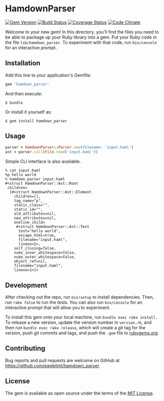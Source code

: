 # HamdownParser
[![Gem Version](https://badge.fury.io/rb/hamdown_parser.svg)](http://badge.fury.io/rb/hamdown_parser)
[![Build Status](https://travis-ci.org/eagletmt/hamdown_parser.svg?branch=master)](https://travis-ci.org/eagletmt/hamdown_parser)
[![Coverage Status](https://coveralls.io/repos/eagletmt/hamdown_parser/badge.svg?branch=master&service=github)](https://coveralls.io/github/eagletmt/hamdown_parser?branch=master)
[![Code Climate](https://codeclimate.com/github/eagletmt/hamdown_parser/badges/gpa.svg)](https://codeclimate.com/github/eagletmt/hamdown_parser)

Welcome to your new gem! In this directory, you'll find the files you need to be able to package up your Ruby library into a gem. Put your Ruby code in the file `lib/hamdown_parser`. To experiment with that code, run `bin/console` for an interactive prompt.

## Installation

Add this line to your application's Gemfile:

```ruby
gem 'hamdown_parser'
```

And then execute:

    $ bundle

Or install it yourself as:

    $ gem install hamdown_parser

## Usage

```ruby
parser = HamdownParser::Parser.new(filename: 'input.haml')
ast = parser.call(File.read('input.haml'))
```

Simple CLI interface is also available.

```
% cat input.haml
%p hello world
% hamdown_parser input.haml
#<struct HamdownParser::Ast::Root
 children=
  [#<struct HamdownParser::Ast::Element
    children=[],
    tag_name="p",
    static_class="",
    static_id="",
    old_attributes=nil,
    new_attributes=nil,
    oneline_child=
     #<struct HamdownParser::Ast::Text
      text="hello world",
      escape_html=true,
      filename="input.haml",
      lineno=1>,
    self_closing=false,
    nuke_inner_whitespace=false,
    nuke_outer_whitespace=false,
    object_ref=nil,
    filename="input.haml",
    lineno=1>]>
```

## Development

After checking out the repo, run `bin/setup` to install dependencies. Then, run `rake false` to run the tests. You can also run `bin/console` for an interactive prompt that will allow you to experiment.

To install this gem onto your local machine, run `bundle exec rake install`. To release a new version, update the version number in `version.rb`, and then run `bundle exec rake release`, which will create a git tag for the version, push git commits and tags, and push the `.gem` file to [rubygems.org](https://rubygems.org).

## Contributing

Bug reports and pull requests are welcome on GitHub at https://github.com/eagletmt/hamdown_parser.


## License

The gem is available as open source under the terms of the [MIT License](http://opensource.org/licenses/MIT).
